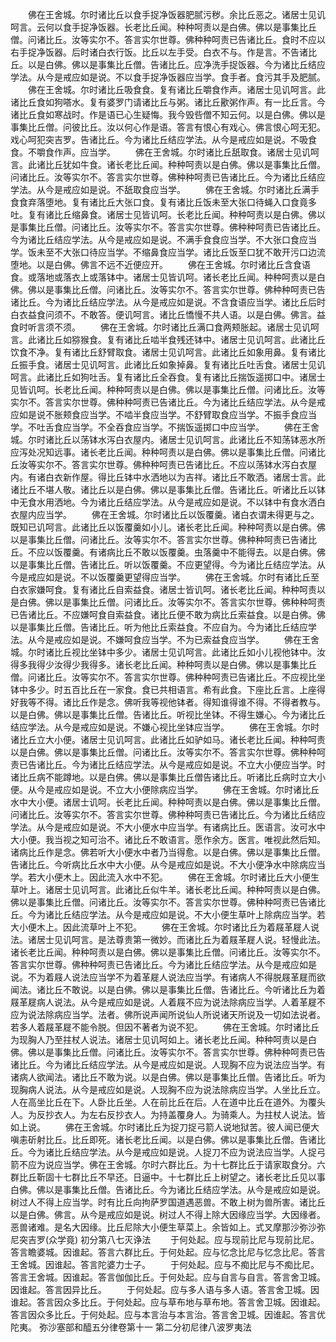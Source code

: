 <!-- { "loadSidebar": true } -->
　　佛在王舍城。尔时诸比丘以食手捉净饭器肥腻污秽。余比丘恶之。诸居士见讥呵言。云何以食手捉净饭器。长老比丘闻。种种呵责以是白佛。佛以是事集比丘僧。问诸比丘。汝等实尔不。答言实尔世尊。佛种种呵责已告诸比丘。食时不应以右手捉净饭器。后时诸白衣行饭。比丘以左手受。白衣不与。作是言。不告诸比丘。以是白佛。佛以是事集比丘僧。告诸比丘。应净洗手捉饭器。今为诸比丘结应学法。从今是戒应如是说。不以食手捉净饭器应当学。食手者。食污其手及肥腻。
　　佛在王舍城。尔时诸比丘吸食食。复有诸比丘嚼食作声。诸居士见讥呵言。此诸比丘食如狗嗒水。复有婆罗门请诸比丘与粥。诸比丘歠粥作声。有一比丘言。今诸比丘食如寒战时。作是语已心生疑悔。我今毁呰僧不知云何。以是白佛。佛以是事集比丘僧。问彼比丘。汝以何心作是语。答言有恨心有戏心。佛言恨心呵无犯。戏心呵犯突吉罗。告诸比丘。今为诸比丘结应学法。从今是戒应如是说。不吸食食。不嚼食作声。应当学。
　　佛在王舍城。尔时诸比丘舐取食。诸居士见讥呵言。此诸比丘犹如牛食。诸长老比丘闻。种种呵责以是白佛。佛以是事集比丘僧。问诸比丘。汝等实尔不。答言实尔世尊。佛种种呵责已告诸比丘。今为诸比丘结应学法。从今是戒应如是说。不舐取食应当学。
　　佛在王舍城。尔时诸比丘满手食食弃落堕地。复有诸比丘大张口食。复有诸比丘饭未至大张口待蝇入口食竟多吐。复有诸比丘缩鼻食。诸居士见皆讥呵。长老比丘闻。种种呵责以是白佛。佛以是事集比丘僧。问诸比丘。汝等实尔不。答言实尔世尊。佛种种呵责已告诸比丘。今为诸比丘结应学法。从今是戒应如是说。不满手食食应当学。不大张口食应当学。饭未至不大张口待应当学。不缩鼻食应当学。诸比丘饭至口犹不敢开污口边流堕地。以是白佛。佛言不远不近便应开。
　　佛在王舍城。尔时诸比丘含食语食。或落地或落衣上或落钵中。诸居士见皆讥呵。诸长老比丘闻。种种呵责以是白佛。佛以是事集比丘僧。问诸比丘。汝等实尔不。答言实尔世尊。佛种种呵责已告诸比丘。今为诸比丘结应学法。从今是戒应如是说。不含食语应当学。诸比丘后时白衣益食问须不。不敢答。便讥呵言。诸比丘憍慢不共人语。以是白佛。佛言。益食时听言须不须。
　　佛在王舍城。尔时诸比丘满口食两颊胀起。诸居士见讥呵言。此诸比丘如猕猴食。复有诸比丘啮半食残还钵中。诸居士见讥呵言。此诸比丘饮食不净。复有诸比丘舒臂取食。诸居士见讥呵言。此诸比丘如象用鼻。复有诸比丘振手食。诸居士见讥呵言。此诸比丘如象掉鼻。复有诸比丘吐舌食。诸居士见讥呵言。此诸比丘如狗吐舌。复有诸比丘全吞食。复有诸比丘揣饭遥掷口中。诸居士见皆讥呵。长老比丘闻。种种呵责以是白佛。佛以是事集比丘僧。问诸比丘。汝等实尔不。答言实尔世尊。佛种种呵责已告诸比丘。今为诸比丘结应学法。从今是戒应如是说不胀颊食应当学。不啮半食应当学。不舒臂取食应当学。不振手食应当学。不吐舌食应当学。不全吞食应当学。不揣饭遥掷口中应当学。
　　佛在王舍城。尔时诸比丘以荡钵水泻白衣屋内。诸居士见讥呵言。此诸比丘不知荡钵恶水所应泻处况知远事。诸长老比丘闻。种种呵责以是白佛。佛以是事集比丘僧。问诸比丘汝等实尔不。答言实尔世尊。佛种种呵责已告诸比丘。不应以荡钵水泻白衣屋内。有诸白衣新作屋。得比丘钵中水洒地以为吉祥。诸比丘不敢洒。诸居士言。此诸比丘不堪人敬。诸比丘以是白佛。佛以是事集比丘僧。告诸比丘。听诸比丘以钵中无食水用洒地。今为诸比丘结应学法。从今是戒应如是说。不以钵中有食水洒白衣屋内应当学。
　　佛在王舍城。尔时诸比丘以饭覆羹。诸白衣谓未得更与之。既知已讥呵言。此诸比丘以饭覆羹如小儿。诸长老比丘闻。种种呵责以是白佛。佛以是事集比丘僧。问诸比丘。汝等实尔不。答言实尔世尊。佛种种呵责已告诸比丘。不应以饭覆羹。有诸病比丘不敢以饭覆羹。虫落羹中不能得去。以是白佛。佛以是事集比丘僧。告诸比丘。听以饭覆羹。不应更望得。今为诸比丘结应学法。从今是戒应如是说。不以饭覆羹更望得应当学。
　　佛在王舍城。尔时有诸比丘至白衣家嫌呵食。复有诸比丘自索益食。诸居士皆讥呵。诸长老比丘闻。种种呵责以是白佛。佛以是事集比丘僧。问诸比丘。汝等实尔不。答言实尔世尊。佛种种呵责已告诸比丘。不应嫌呵食自索益食。诸比丘便不敢为病比丘索益食。以是白佛。佛以是事集比丘僧。告诸比丘。听为他比丘索益食。不应自为。今为诸比丘结应学法。从今是戒应如是说。不嫌呵食应当学。不为已索益食应当学。
　　佛在王舍城。尔时诸比丘视比坐钵中多少。诸居士见讥呵言。此诸比丘如小儿视他钵中。汝得多我得少汝得少我得多。诸长老比丘闻。种种呵责以是白佛。佛以是事集比丘僧。问诸比丘。汝等实尔不。答言实尔世尊。佛种种呵责已告诸比丘。不应视比坐钵中多少。时五百比丘在一家食。食已共相语言。希有此食。下座比丘言。上座得好我等不得。诸比丘作是念。佛听我等视他钵者。得知谁得谁不得。不得者教与。以是白佛。佛以是事集比丘僧。告诸比丘。听视比坐钵。不得生嫌心。今为诸比丘结应学法。从今是戒应如是说。不嫌心视比坐钵应当学。
　　佛在王舍城。尔时诸比丘立大小便。诸居士见讥呵言。此诸比丘如驴如马。诸长老比丘闻。种种呵责以是白佛。佛以是事集比丘僧。问诸比丘。汝等实尔不。答言实尔世尊。佛种种呵责已告诸比丘。今为诸比丘结应学法。从今是戒应如是说。不立大小便应当学。时诸比丘病不能蹲地。以是白佛。佛以是事集比丘僧告诸比丘。听诸比丘病时立大小便。从今是戒应如是说。不立大小便除病应当学。
　　佛在王舍城。尔时诸比丘水中大小便。诸居士讥呵。长老比丘闻。种种呵责以是白佛。佛以是事集比丘僧。问诸比丘。汝等实尔不。答言实尔世尊。佛种种呵责已告诸比丘。今为诸比丘结应学法。从今是戒应如是说。不大小便水中应当学。有诸病比丘。医语言。汝可水中大小便。我当视之知可治不。诸比丘不敢语言。愿作余方。医言。唯视此然后知。诸病比丘作是念。佛若听大小便水中者乃当得愈。以是白佛。佛以是事集比丘僧。告诸比丘。今听病比丘水中大小便。从今是戒应如是说。不大小便净水中除病应当学。若大小便木上。因此流入水中不犯。
　　佛在王舍城。尔时诸比丘大小便生草叶上。诸居士见讥呵言。此诸比丘似牛羊。诸长老比丘闻。种种呵责以是白佛。佛以是事集比丘僧。问诸比丘。汝等实尔不。答言实尔世尊。佛种种呵责已告诸比丘。今为诸比丘结应学法。从今是戒应如是说。不大小便生草叶上除病应当学。若大小便木上。因此流草叶上不犯。
　　佛在王舍城。尔时诸比丘为着屐革屣人说法。诸居士见讥呵言。是法尊贵第一微妙。而诸比丘为着屐革屣人说。轻慢此法。诸长老比丘闻。种种呵责以是白佛。佛以是事集比丘僧。问诸比丘。汝等实尔不。答言实尔世尊。佛种种呵责已告诸比丘。今为诸比丘结应学法。从今是戒应如是说。不为着屐人说法应当学不为着革屣人说法应当学。有诸病人不得脱屐革屣而欲闻法。诸比丘不敢说。以是白佛。佛以是事集比丘僧。告诸比丘。今听诸比丘为着屐革屣病人说法。从今是戒应如是说。人着屐不应为说法除病应当学。人着革屣不应为说法除病应当学。法者。佛所说声闻所说仙人所说诸天所说及一切如法说者。若多人着屐革屣不能令脱。但因不著者为说不犯。
　　佛在王舍城。尔时诸比丘为现胸人乃至拄杖人说法。诸居士见讥呵如上。诸长老比丘闻。种种呵责以是白佛。佛以是事集比丘僧。问诸比丘。汝等实尔不。答言实尔世尊。佛种种呵责已告诸比丘。今为诸比丘结应学法。从今是戒应如是说。人现胸不应为说法应当学。有诸病人欲闻法。诸比丘不敢为说。以是白佛。佛以是事集比丘僧。告诸比丘。听为现胸病人说法。从今是戒应如是说。人现胸不应为说法除病应当学。人坐比丘立。人在高坐比丘在下。人卧比丘坐。人在前比丘在后。人在道中比丘在道外。为覆头人。为反抄衣人。为左右反抄衣人。为持盖覆身人。为骑乘人。为拄杖人说法。皆如上说。
　　佛在王舍城。尔时诸比丘为捉刀捉弓箭人说地狱苦。彼人闻已便大嗔恚斫射比丘。比丘即死。诸长老比丘闻。以是白佛。佛以是事集比丘僧。告诸比丘。今为诸比丘结应学法。从今是戒应如是说。人捉刀不应为说法应当学。人捉弓箭不应为说应当学。佛在王舍城。尔时六群比丘。为十七群比丘于请家取食分。六群比丘靳固十七群比丘不早还。日逼中。十七群比丘上树望之。诸长老比丘见以事白佛。佛以是事集比丘僧。告诸比丘。今为诸比丘结应学法。从今是戒应如是说。树过人不得上应当学。时有比丘向拘萨罗国道遇恶兽。不敢上树为兽所害。诸比丘以是白佛。佛言。从今是戒应如是说。树过人不得上除大因缘应当学。大因缘者。恶兽诸难。是名大因缘。比丘尼除大小便生草菜上。余皆如上。式叉摩那沙弥沙弥尼突吉罗(众学竟)
初分第八七灭诤法
　　于何处起。应与现前比尼与现前比尼。答言瞻婆城。因谁起。答言六群比丘。于何处起。应与忆念比尼与忆念比尼。答言王舍城。因谁起。答言陀婆力士子。
　　于何处起。应与不痴比尼与不痴比尼。答言王舍城。因谁起。答言伽伽比丘。于何处起。应与自言与自言。答言舍卫城。因谁起。答言因异比丘。
　　于何处起。应与多人语与多人语。答言舍卫城。因谁起。答言因众多比丘。于何处起。应与草布地与草布地。答言舍卫城。因谁起。答言因众多比丘。于何处起。应与本言治与本言治。答言舍卫城。因谁起。答言优陀夷。
弥沙塞部和醯五分律卷第十一
第二分初尼律八波罗夷法
